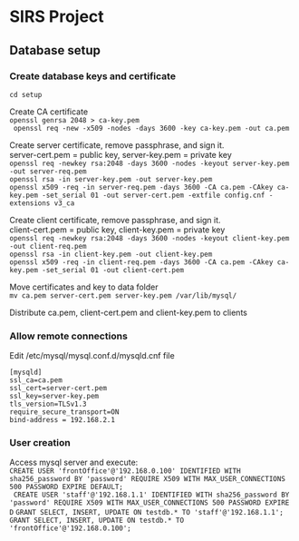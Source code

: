 # SIRS Project

## Database setup
### Create database keys and certificate
` cd setup `

Create CA certificate  
` openssl genrsa 2048 > ca-key.pem `  
` openssl req -new -x509 -nodes -days 3600 -key ca-key.pem -out ca.pem` 

Create server certificate, remove passphrase, and sign it.  
server-cert.pem = public key, server-key.pem = private key  
` openssl req -newkey rsa:2048 -days 3600 -nodes -keyout server-key.pem -out server-req.pem `  
` openssl rsa -in server-key.pem -out server-key.pem `  
` openssl x509 -req -in server-req.pem -days 3600 -CA ca.pem -CAkey ca-key.pem -set_serial 01 -out server-cert.pem -extfile config.cnf -extensions v3_ca `  

Create client certificate, remove passphrase, and sign it.  
client-cert.pem = public key, client-key.pem = private key  
` openssl req -newkey rsa:2048 -days 3600 -nodes -keyout client-key.pem -out client-req.pem `  
` openssl rsa -in client-key.pem -out client-key.pem `  
` openssl x509 -req -in client-req.pem -days 3600 -CA ca.pem -CAkey ca-key.pem -set_serial 01 -out client-cert.pem `  

Move certificates and key to data folder  
` mv ca.pem server-cert.pem server-key.pem /var/lib/mysql/ `  

Distribute ca.pem, client-cert.pem and client-key.pem to clients  

### Allow remote connections
Edit /etc/mysql/mysql.conf.d/mysqld.cnf file
```
[mysqld]
ssl_ca=ca.pem
ssl_cert=server-cert.pem
ssl_key=server-key.pem
tls_version=TLSv1.3
require_secure_transport=ON
bind-address = 192.168.2.1
```

### User creation
Access mysql server and execute:  
` CREATE USER 'frontOffice'@'192.168.0.100' IDENTIFIED WITH sha256_password BY 'password' REQUIRE X509 WITH MAX_USER_CONNECTIONS 500 PASSWORD EXPIRE DEFAULT; `  
` CREATE USER 'staff'@'192.168.1.1' IDENTIFIED WITH sha256_password BY 'password' REQUIRE X509 WITH MAX_USER_CONNECTIONS 500 PASSWORD EXPIRE D`
` GRANT SELECT, INSERT, UPDATE ON testdb.* TO 'staff'@'192.168.1.1'; `
` GRANT SELECT, INSERT, UPDATE ON testdb.* TO 'frontOffice'@'192.168.0.100'; `
